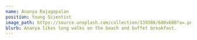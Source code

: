 ```yaml
---
name: Ananya Rajagopalan
position: Young Scientist
image_path: https://source.unsplash.com/collection/139386/600x600?a=.png
blurb: Ananya likes long walks on the beach and buffet breakfast.
---
```


